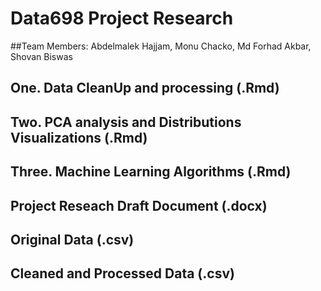 # Data698 Project Research

##Team Members: Abdelmalek Hajjam, Monu Chacko, Md Forhad Akbar, Shovan Biswas
 
## One. Data CleanUp and processing (.Rmd)

## Two. PCA analysis and Distributions Visualizations (.Rmd)

## Three. Machine Learning Algorithms (.Rmd)

## Project Reseach Draft Document (.docx)

## Original Data (.csv)

## Cleaned and Processed Data (.csv)
